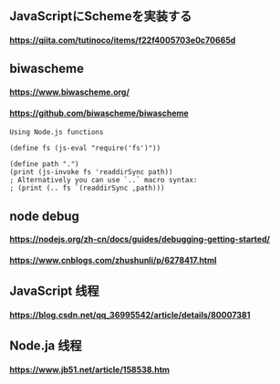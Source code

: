 ## JavaScriptにSchemeを実装する
#### https://qiita.com/tutinoco/items/f22f4005703e0c70665d

## biwascheme
#### https://www.biwascheme.org/
#### https://github.com/biwascheme/biwascheme
```
Using Node.js functions

(define fs (js-eval "require('fs')"))

(define path ".")
(print (js-invoke fs 'readdirSync path))
; Alternatively you can use `..` macro syntax:
; (print (.. fs `(readdirSync ,path)))
```

## node debug
#### https://nodejs.org/zh-cn/docs/guides/debugging-getting-started/
#### https://www.cnblogs.com/zhushunli/p/6278417.html

## JavaScript 线程
#### https://blog.csdn.net/qq_36995542/article/details/80007381
## Node.ja 线程
#### https://www.jb51.net/article/158538.htm
